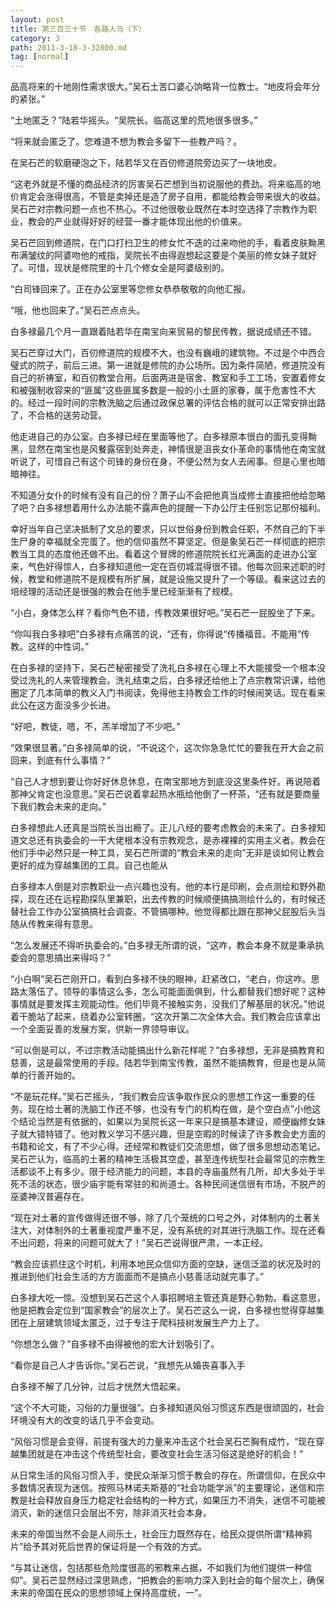 ```yaml
---
layout: post
title: 第三百三十节　各路人马（下）
category: 3
path: 2011-3-18-3-32800.md
tag: [normal]
---
```


品高将来的十地刚性需求很大。”吴石土苦口婆心饷略背一位教士。“地皮将会年分的紧张。”

“土地匿乏？”陆若华摇头。“吴院长。临高这里的荒地很多很多。”

“将来就会匿乏了。您难道不想为教会多留下一些教产吗？。

在吴石芒的软磨硬泡之下，陆若华又在百仞修道院旁边买了一块地皮。

“这老外就是不懂的商品经济的厉害吴石芒想到当初说服他的费劲。将来临高的地价肯定会涨得很高，不管是卖掉还是造了房子自用，都能给教会带来很大的收益。吴石芒对宗教问题一点也不热心。不过他很敬业既然在本时空选择了宗教作为职业，教会的产业就得好好的经营一番才能体现出他的价值来。

吴石芒回到修道院，在门口打扫卫生的修女忙不迭的过来吻他的手，看着皮肤黝黑布满皱纹的阿婆吻他的戒指，吴院长不由得遐想起这要是个美丽的修女妹子就好了。可惜，现状是修院里的十几个修女全是阿婆级别的。

“白司锋回来了。正在办公室里等您修女恭恭敬敬的向他汇报。

“哦，他也回来了。”吴石芒点点头。

白多禄最几个月一直跟着陆若华在南宝向来贸易的黎民传教，据说成绩还不错。

吴石芒穿过大门，百仞修道院的规模不大，也没有巍峨的建筑物。不过是个中西合璧式的院子，前后三进。第一进就是修院的办公场所。因为条件简陋，修道院没有自己的祈祷室，和百仞教堂合用。后面两进是宿舍、教室和手工工场，安置着修女和被强制收容来的“匪属”这些匪属多数是一般的小土匪的家眷，属于危害性不大的。经过一段时间的宗教洗脑之后通过政保总署的评估合格的就可以正常安排出路了，不合格的送劳动营。

他走进自己的办公室。白多禄已经在里面等他了。白多禄原本很白的面孔变得黝黑，显然在南宝也是风餐露宿到处奔走，神情很是沮丧女仆革命的事情他在南宝就听说了，可惜自己有这个司锋的身份在身，不便公然为女人去闹事。但是心里也暗暗神往。

不知道分女仆的时候有没有自己的份？萧子山不会把他真当成修士直接把他给忽略了吧？白多禄想着用什么办法能不露声色的提醒一下办公厅主任别忘记那份福利。

幸好当年自己坚决抵制了文总的要求，只以世俗身份到教会任职，不然自己的下半生尸身的幸福就全完蛋了。他的信仰虽然不算坚定。但是象吴石芒一样彻底的把宗教当工具的态度他还做不出。看着这个冒牌的修道院院长红光满面的走进办公室来，气色好得惊人，白多禄知道他一定在百仞城混得很不错。他每次回来述职的时候，教堂和修道院不是规模有所扩展，就是设施又提升了一个等级。看来这过去的培经理的活动还是很强的教会在他手里已经渐渐有了规模。

“小白，身体怎么样？看你气色不错，传教效果很好吧。”吴石芒一屁股坐了下来。

“你叫我白多禄吧”白多禄有点痛苦的说，“还有，你得说“传播福音。不能用“传教。这样的中性词。”

在白多禄的坚持下，吴石芒秘密接受了洗礼白多禄在心理上不大能接受一个根本没受过洗礼的人来管理教会。洗礼结束之后，白多禄还给他上了点宗教常识课，给他圈定了几本简单的教义入门书阅读，免得他主持教会工作的时候闹笑话。现在看来此公在这方面没多少长进。

“好吧，教徒，嗯，不，羔羊增加了不少吧。”

“效果很显著。”白多禄简单的说，“不说这个，这次你急急忙忙的要我在开大会之前回来，到底有什么事情？”

“自己人才想到要让你好好休息休息，在南宝那地方到底没这里条件好。再说陪着那神父肯定也没意思。”吴石芒说着拿起热水瓶给他倒了一杯茶，“还有就是要商量下我们教会未来的走向。”

白多禄想此人还真是当院长当出瘾了。正儿八经的要考虑教会的未来了。白多禄知道文总还有执委会的一干大佬根本没有宗教观念，是赤裸裸的实用主义者。教会在他们手中必然只是一种工具，吴石芒所谓的“教会未来的走向”无非是谈如何让教会更好的成为穿越集团的工具。自己也能从

白多禄本人倒是对宗教职业一点兴趣也没有。他的本行是印刷，会点测绘和野外勘探，现在还在远程勘探队里兼职，出去传教的时候顺便搞搞测绘什么的，有时候还替社会工作办公室搞搞社会调查。不管搞哪种。他觉得都比跟在那神父屁股后头当随从传教来得有意思。

“怎么发展还不得听执委会的。”白多禄无所谓的说，“这咋，教会本身不就是秉承执委会的意思搞出来得吗？”

“小白啊”吴石芒刚开口，看到白多禄不快的眼神，赶紧改口，“老白，你这咋。思路太落伍了。领导的事情这么多，怎么可能面面俱到，什么都替我们想好呢？这种事情就是要发挥主观能动性。他们毕竟不接触实务，没我们了解基层的状况。”他说着干脆站了起来，绕着办公室转圈，“这次开第二次全体大会。我们教会应该拿出一个全面妥善的发展方案，供新一界领导审议。

“可以倒是可以，不过宗教活动能搞出什么新花样呢？”白多禄想，无非是搞教育和慈善，这是最常使用的手段。陆若华到南宝传教，虽然不能搞教育，但是也是从简单的行善开始的。

“不是玩花样。”吴石芒摇头，“我们教会应该争取作民众的思想工作这一重要的任务。现在给土著的洗脑工作还不够，也没有专门的机构在做，是个空白点”小他这个结论当然是有依据的，如果以为吴院长这一年来只是搞基本建设，顺便幽修女妹子就大错特错了。他对教义学习不感兴趣，但是空暇的时候读了许多教会史方面的书籍和论文，有了不少心得。还经常和教徒们交流思想，做了很多思想动态笔记。吴石芒认为，临高的土著的精神生活极其空虚，甚至连传统型社会最常见的宗教生活都谈不上有多少。限于经济能力的问题，本县的寺庙虽然有几所，却大多处于半死不活的状态，很少庙宇能有常驻的和尚道士。各种民间迷信很有市场，不脱产的巫婆神汉普遍存在。

“现在对土著的宣传做得还很不够，除了几个笼统的口号之外，对体制内的土著关注大，对体制外的土著重视度严重不足，没有系统的对其进行洗脑工作。现在还看不出问题，将来的问题可就大了！”吴石芒说得很严肃，一本正经。

“教会应该抓住这个时机，利用本地民众信仰方面的空缺，迷信泛滥的状况及时的推进到他们社会生活的方方面面而不是搞点小慈善活动就完事了。”

白多禄大吃一惊。没想到吴石芒这个人事招聘培主管还真是野心勃勃。看这意思，他是把教会定位到“国家教会”的层次上了。吴石芒这么一说，白多禄也觉得穿越集团在上层建筑领域太匿乏，过于专注于爬科技树发展生产力上了。

“你想怎么做？”自多禄不由得被他的宏大计划吸引了。

“看你是自己人才告诉你。”吴石芒说，“我想先从婚丧喜事入手

白多禄不解了几分钟，过后才恍然大悟起来。

“这个不大可能，习俗的力量很强”。白多禄知道风俗习惯这东西是很顽固的，社会环境没有大的改变的话几乎不会变动。

“风俗习惯是会变得，前提有强大的力量来冲击这个社会吴石芒胸有成竹，“现在穿越集团就是在冲击这个传统型社会，要改变社会生活习俗这是绝好的机会！”

从日常生活的风俗习惯入手，使民众渐渐习惯于教会的存在。所谓信仰，在民众中多数情况表现为迷信。按照马林诺夫斯基的“社会功能学派”的主要理论，迷信和宗教是社会释放自身压力稳定社会结构的一种方式，如果压力不消失，迷信不可能被消灭，新的迷信只会层出不穷，除非消灭社会本身。

未来的帝国当然不会是人间乐土，社会压力既然存在，给民众提供所谓“精神鸦片”给予其对死后世界的保证将是一个有效的方式。

“与其让迷信，包括那些危险度很高的邪教来占据，不如我们为他们提供一种信仰”。吴石芒显然经过深思熟虑，“把教会的影响力深入到社会的每个层次上，确保未来的帝国在民众的思想领域上保持高度统，一”。
